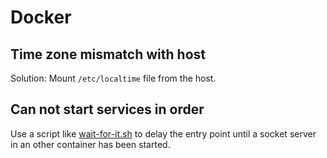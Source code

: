 # Docker

## Time zone mismatch with host

Solution: Mount `/etc/localtime` file from the host.

## Can not start services in order

Use a script like [wait-for-it.sh](https://github.com/vishnubob/wait-for-it) to delay the entry point until a socket server in an other container has been started.
